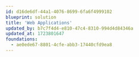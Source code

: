 ```yaml
---
id: d16de6df-44a1-4076-8699-6fa6f4999102
blueprint: solution
title: 'Web Applications'
updated_by: b7c7f4d4-e810-47c4-8310-994d4d84346a
updated_at: 1723801647
foundations:
  - ae0ede67-8801-4cfe-abb3-17440cfd9ea8
---
```

